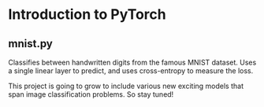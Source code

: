 # Introduction to PyTorch

## mnist.py
Classifies between handwritten digits from the famous MNIST dataset.
Uses a single linear layer to predict, and uses cross-entropy to measure the loss.

This project is going to grow to include various new exciting models that span image classification problems. So stay tuned!
